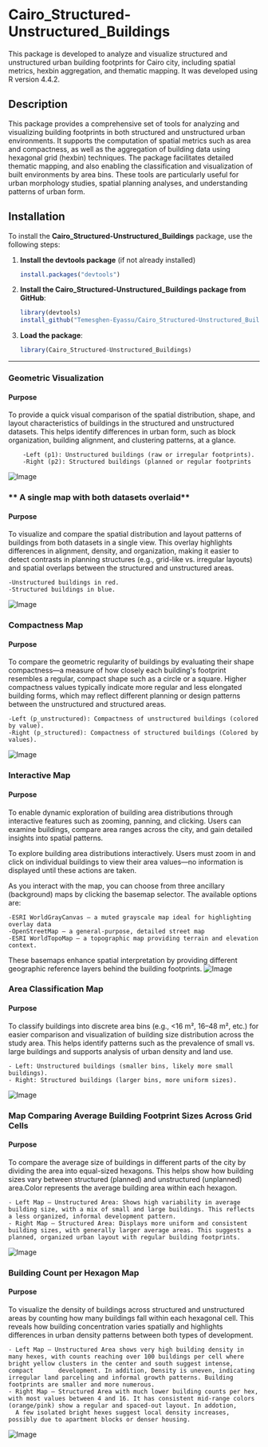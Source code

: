# Cairo_Structured-Unstructured_Buildings
This package is developed to analyze and visualize structured and unstructured urban building footprints for Cairo city, including spatial metrics, hexbin aggregation, and thematic mapping. It was developed using R version 4.4.2.

## Description 
This package provides a comprehensive set of tools for analyzing and visualizing building footprints in both structured and unstructured urban environments. It supports the computation of spatial metrics such as area and compactness, as well as the aggregation of building data using hexagonal grid (hexbin) techniques. The package facilitates detailed thematic mapping, and also enabling the classification and visualization of built environments by area bins. These tools are particularly useful for urban morphology studies, spatial planning analyses, and understanding patterns of urban form. 
## Installation

To install the **Cairo_Structured-Unstructured_Buildings** package, use the following steps:

1. **Install the devtools package** (if not already installed)
    ```r
    install.packages("devtools")
    ```
2. **Install the Cairo_Structured-Unstructured_Buildings package from GitHub**:

    ```r
    library(devtools)
    install_github("Temesghen-Eyassu/Cairo_Structured-Unstructured_Buildings")
    ```
3. **Load the package**:

    ```r
    library(Cairo_Structured-Unstructured_Buildings)
    ```

---

### **Geometric Visualization**

#### Purpose 
To provide a quick visual comparison of the spatial distribution, shape, and layout characteristics of buildings in the structured and unstructured datasets. This helps identify differences in urban form, such as block organization, building alignment, and clustering patterns, at a glance. 

        -Left (p1): Unstructured buildings (raw or irregular footprints).
        -Right (p2): Structured buildings (planned or regular footprints
![Image](https://github.com/user-attachments/assets/2cfac23d-4f31-4620-a107-9586c89fd2c5)
 
### **	A single map with both datasets overlaid**
#### Purpose 
To visualize and compare the spatial distribution and layout patterns of buildings from both datasets in a single view. This overlay highlights differences in alignment, density, and organization, making it easier to detect contrasts in planning structures (e.g., grid-like vs. irregular layouts) and spatial overlaps between the structured and unstructured areas.

    -Unstructured buildings in red.
    -Structured buildings in blue.
![Image](https://github.com/user-attachments/assets/9e103bb3-c927-46cc-977c-47eaaf434740)

### **Compactness Map**
#### Purpose 
To compare the geometric regularity of buildings by evaluating their shape compactness—a measure of how closely each building's footprint resembles a regular, compact shape such as a circle or a square. Higher compactness values typically indicate more regular and less elongated building forms, which may reflect different planning or design patterns between the unstructured and structured areas.

    -Left (p_unstructured): Compactness of unstructured buildings (colored by value).
    -Right (p_structured): Compactness of structured buildings (Colored by values).
![Image](https://github.com/user-attachments/assets/badbd4dd-52ae-40df-b2d1-00a5c085d96a)

### **Interactive Map**
#### Purpose 
To enable dynamic exploration of building area distributions through interactive features such as zooming, panning, and clicking. Users can examine buildings, compare area ranges across the city, and gain detailed insights into spatial patterns.

To explore building area distributions interactively.
Users must zoom in and click on individual buildings to view their area values—no information is displayed until these actions are taken.

As you interact with the map, you can choose from three ancillary (background) maps by clicking the basemap selector. The available options are:

    -ESRI WorldGrayCanvas – a muted grayscale map ideal for highlighting overlay data
    -OpenStreetMap – a general-purpose, detailed street map
    -ESRI WorldTopoMap – a topographic map providing terrain and elevation context. 
    
These basemaps enhance spatial interpretation by providing different geographic reference layers behind the building footprints.
![Image](https://github.com/user-attachments/assets/70a62d00-855c-47b1-841f-d59455eb7fba)

### **Area Classification Map**
#### Purpose 
To classify buildings into discrete area bins (e.g., <16 m², 16–48 m², etc.) for easier comparison and visualization of building size distribution across the study area. This helps identify patterns such as the prevalence of small vs. large buildings and supports analysis of urban density and land use.

    - Left: Unstructured buildings (smaller bins, likely more small buildings).
    - Right: Structured buildings (larger bins, more uniform sizes).
![Image](https://github.com/user-attachments/assets/18fd90b3-3e0c-4722-b5f6-da527953a9aa)

### **Map Comparing Average Building Footprint Sizes Across Grid Cells**
#### Purpose
To compare the average size of buildings in different parts of the city by dividing the area into equal-sized hexagons. This helps show how building sizes vary between structured (planned) and unstructured (unplanned) area.Color represents the average building area within each hexagon.

    - Left Map – Unstructured Area: Shows high variability in average building size, with a mix of small and large buildings. This reflects a less organized, informal development pattern.
    - Right Map – Structured Area: Displays more uniform and consistent building sizes, with generally larger average areas. This suggests a planned, organized urban layout with regular building footprints.
![Image](https://github.com/user-attachments/assets/43b12144-eae9-4505-98b1-76b3deb95535)

### **Building Count per Hexagon Map**
#### Purpose
To visualize the density of buildings across structured and unstructured areas by counting how many buildings fall within each hexagonal cell. This reveals how building concentration varies spatially and highlights differences in urban density patterns between both types of development.

    - Left Map – Unstructured Area shows very high building density in many hexes, with counts reaching over 100 buildings per cell where bright yellow clusters in the center and south suggest intense, compact       development. In addition, Density is uneven, indicating irregular land parceling and informal growth patterns. Building footprints are smaller and more numerous.
    - Right Map – Structured Area with much lower building counts per hex, with most values between 4 and 16. It has consistent mid-range colors (orange/pink) show a regular and spaced-out layout. In addotion, 
      A few isolated bright hexes suggest local density increases, possibly due to apartment blocks or denser housing.
![Image](https://github.com/user-attachments/assets/021a4337-9bf1-43b8-a2e5-9184895883b5)

